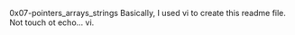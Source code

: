 0x07-pointers_arrays_strings
Basically, I used vi to create this readme file. Not touch ot echo... vi.
